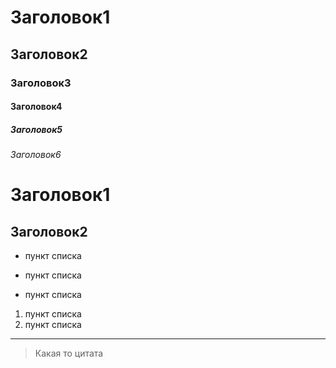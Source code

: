 # Заголовок1
## Заголовок2
### Заголовок3
#### Заголовок4
##### Заголовок5
###### Заголовок6
Заголовок1
=
Заголовок2
-
* пункт списка
- пункт списка
+ пункт списка

1. пункт списка
2. пункт списка

___
> Какая то цитата
 